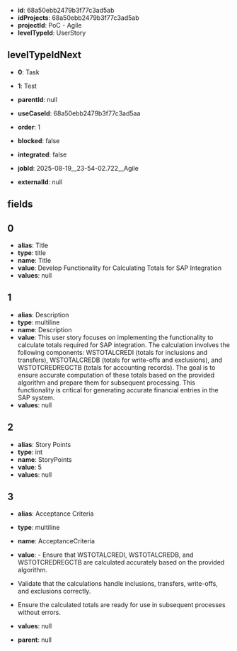 - **id**: 68a50ebb2479b3f77c3ad5ab
- **idProjects**: 68a50ebb2479b3f77c3ad5ab
- **projectId**: PoC - Agile
- **levelTypeId**: UserStory
## levelTypeIdNext
- **0**: Task
- **1**: Test

- **parentId**: null
- **useCaseId**: 68a50ebb2479b3f77c3ad5aa
- **order**: 1
- **blocked**: false
- **integrated**: false
- **jobId**: 2025-08-19__23-54-02.722__Agile
- **externalId**: null
## fields
## 0
- **alias**: Title
- **type**: title
- **name**: Title
- **value**: Develop Functionality for Calculating Totals for SAP Integration
- **values**: null

## 1
- **alias**: Description
- **type**: multiline
- **name**: Description
- **value**: This user story focuses on implementing the functionality to calculate totals required for SAP integration. The calculation involves the following components: WSTOTALCREDI (totals for inclusions and transfers), WSTOTALCREDB (totals for write-offs and exclusions), and WSTOTCREDREGCTB (totals for accounting records). The goal is to ensure accurate computation of these totals based on the provided algorithm and prepare them for subsequent processing. This functionality is critical for generating accurate financial entries in the SAP system.
- **values**: null

## 2
- **alias**: Story Points
- **type**: int
- **name**: StoryPoints
- **value**: 5
- **values**: null

## 3
- **alias**: Acceptance Criteria
- **type**: multiline
- **name**: AcceptanceCriteria
- **value**: - Ensure that WSTOTALCREDI, WSTOTALCREDB, and WSTOTCREDREGCTB are calculated accurately based on the provided algorithm.
- Validate that the calculations handle inclusions, transfers, write-offs, and exclusions correctly.
- Ensure the calculated totals are ready for use in subsequent processes without errors.
- **values**: null


- **parent**: null
